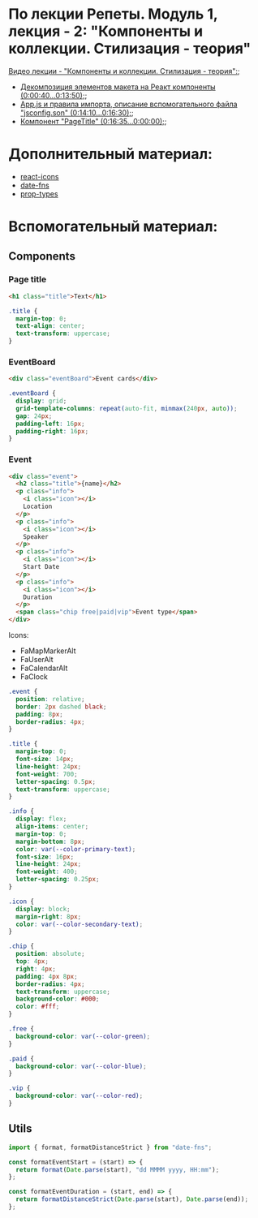 # По лекции Репеты. Модуль 1, лекция - 2: "Компоненты и коллекции. Стилизация - теория"

[Видео лекции - "Компоненты и коллекции. Стилизация - теория":](https://www.youtube.com/watch?v=XRs3v6pNOH8&t=0s);

- [Декомпозиция элементов макета на Реакт компоненты (0:00:40...0:13:50);](https://www.youtube.com/watch?v=XRs3v6pNOH8&t=40s);
- [App.js и правила импорта, описание вспомогательного файла "jsconfig.son" (0:14:10...0:16:30);](https://www.youtube.com/watch?v=XRs3v6pNOH8&t=850s);
- [Компонент "PageTitle" (0:16:35...0:00:00);](https://www.youtube.com/watch?v=XRs3v6pNOH8&t=995s);

# Дополнительный материал:

- [react-icons](https://react-icons.github.io/react-icons/)
- [date-fns](https://date-fns.org/)
- [prop-types](https://www.npmjs.com/package/prop-types)

# Вспомогательный материал:

## Components

### Page title

```html
<h1 class="title">Text</h1>
```

```css
.title {
  margin-top: 0;
  text-align: center;
  text-transform: uppercase;
}
```

### EventBoard

```html
<div class="eventBoard">Event cards</div>
```

```css
.eventBoard {
  display: grid;
  grid-template-columns: repeat(auto-fit, minmax(240px, auto));
  gap: 24px;
  padding-left: 16px;
  padding-right: 16px;
}
```

### Event

```html
<div class="event">
  <h2 class="title">{name}</h2>
  <p class="info">
    <i class="icon"></i>
    Location
  </p>
  <p class="info">
    <i class="icon"></i>
    Speaker
  </p>
  <p class="info">
    <i class="icon"></i>
    Start Date
  </p>
  <p class="info">
    <i class="icon"></i>
    Duration
  </p>
  <span class="chip free|paid|vip">Event type</span>
</div>
```

Icons:

- FaMapMarkerAlt
- FaUserAlt
- FaCalendarAlt
- FaClock

```css
.event {
  position: relative;
  border: 2px dashed black;
  padding: 8px;
  border-radius: 4px;
}

.title {
  margin-top: 0;
  font-size: 14px;
  line-height: 24px;
  font-weight: 700;
  letter-spacing: 0.5px;
  text-transform: uppercase;
}

.info {
  display: flex;
  align-items: center;
  margin-top: 0;
  margin-bottom: 8px;
  color: var(--color-primary-text);
  font-size: 16px;
  line-height: 24px;
  font-weight: 400;
  letter-spacing: 0.25px;
}

.icon {
  display: block;
  margin-right: 8px;
  color: var(--color-secondary-text);
}

.chip {
  position: absolute;
  top: 4px;
  right: 4px;
  padding: 4px 8px;
  border-radius: 4px;
  text-transform: uppercase;
  background-color: #000;
  color: #fff;
}

.free {
  background-color: var(--color-green);
}

.paid {
  background-color: var(--color-blue);
}

.vip {
  background-color: var(--color-red);
}
```

## Utils

```js
import { format, formatDistanceStrict } from "date-fns";

const formatEventStart = (start) => {
  return format(Date.parse(start), "dd MMMM yyyy, HH:mm");
};

const formatEventDuration = (start, end) => {
  return formatDistanceStrict(Date.parse(start), Date.parse(end));
};
```
